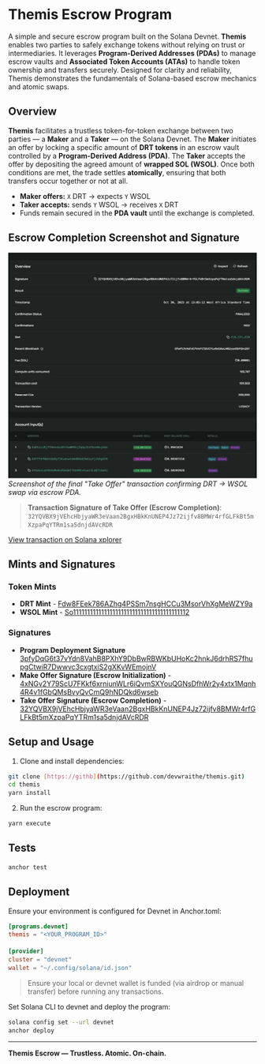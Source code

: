 # Themis Escrow Program

A simple and secure escrow program built on the Solana Devnet. **Themis** enables two parties to safely exchange tokens without relying on trust or intermediaries. It leverages **Program-Derived Addresses (PDAs)** to manage escrow vaults and **Associated Token Accounts (ATAs)** to handle token ownership and transfers securely. Designed for clarity and reliability, Themis demonstrates the fundamentals of Solana-based escrow mechanics and atomic swaps.

## Overview

**Themis** facilitates a trustless token-for-token exchange between two parties — a **Maker** and a **Taker** — on the Solana Devnet. The **Maker** initiates an offer by locking a specific amount of **DRT tokens** in an escrow vault controlled by a **Program-Derived Address (PDA)**. The **Taker** accepts the offer by depositing the agreed amount of **wrapped SOL (WSOL)**. Once both conditions are met, the trade settles **atomically**, ensuring that both transfers occur together or not at all.

- **Maker offers:** `X` DRT → expects `Y` WSOL  
- **Taker accepts:** sends `Y` WSOL → receives `X` DRT  
- Funds remain secured in the **PDA vault** until the exchange is completed.


<!-- ---

## Deployment & Key Addresses

| Item                        | Value                                                                                      |
| --------------------------- | ------------------------------------------------------------------------------------------ |
| **Program ID (Deploy Sig)** | `3pfyDqG6t37vYdn8VahB8PXhY9DbBwRBWKbUHoKc2hnkJ6drhRS7fhupgCtwiR7Dwwvc3cxgtxiS2gXKvWEmojnV` |
| **Maker**                   | `EaEhiLcRjTT46nnkc8PrSwWM5hjZqGpJEzFbznRxjAGn`                                             |
| **Taker**                   | `A4TTT9fNbktQdRy72KudvwtdmdBXoQ7bExyYjJVhgSFR`                                             |
| **DRT Token Mint**          | `Fdw8FEek786AZhg4PSSm7nsgHCCu3MsorVhXgMeWZY9a`                                             |
| **WSOL Mint**               | `So11111111111111111111111111111111111111112`                                              |
| **Escrow PDA**              | `HZySj9ufcqcPLfLh7ihzydCvdnyjJiXUTV9jsaPpbKwq`                                             |
| **Vault (PDA ATA for DRT)** | `DmheHkgeLFkqZcW48rDNRjxZVTdEkwfTT3QfFSKpy2SB`                                             |

---

## Associated Token Accounts

| Owner | Token            | ATA                                                                                                                                                                                     |
| ----- | ---------------- | --------------------------------------------------------------------------------------------------------------------------------------------------------------------------------------- |
| Maker | DRT              | `2JSt6fzA42qF81aM7QVyLBm4FriEgUxwkp5UsUFuvqGL`                                                                                                                                          |
| Taker | WSOL             | `CCNE4j7qVgBhXMk9Cb6ydnLAtvkuPDTCUzGu6myFLDsQ`                                                                                                                                          |
| Maker | WSOL             | `AYGdxvLqYXhVnMv6nZUeSmf7G93RtxSuarZLdQT1SeGi`                                                                                                                                          |
| Taker | DRT (post-trade) | [CaVqMAVsHbFSHw6RTQ5HKExMC9HgiMCcgtActg2Wka8W](https://explorer.solana.com/address/CaVqMAVsHbFSHw6RTQ5HKExMC9HgiMCcgtActg2Wka8W?cluster=devnet&customUrl=http%3A%2F%2Flocalhost%3A8899) |

---

## Transaction Flow

### 1. Wrap SOL → WSOL (Taker)

- **Txn Sig**: `4cwgGgdcdjGnFtG2xRWEvSumBexxeUb3z6zbxydZL999b51VT9bpfPHms7GZSNffgeBGreFnb9nYx491v4EeJLTY`
- **Explorer**: [View on Solana Explorer](https://explorer.solana.com/tx/4cwgGgdcdjGnFtG2xRWEvSumBexxeUb3z6zbxydZL999b51VT9bpfPHms7GZSNffgeBGreFnb9nYx491v4EeJLTY?cluster=devnet&customUrl=http%3A%2F%2Flocalhost%3A8899)

### 2. Maker Creates DRT Mint & ATA

- **Mint Txn Sig**: `5PcHZZS98ndQAMQ71a55Ruk6RvTDUMUpJTomP7mAVvvwv1mkkzewWtUhAwuDJWwYR5noK7xBRjvB7gsUQDNAgShf`
- **Explorer**: [View Mint](https://explorer.solana.com/tx/5PcHZZS98ndQAMQ71a55Ruk6RvTDUMUpJTomP7mAVvvwv1mkkzewWtUhAwuDJWwYR5noK7xBRjvB7gsUQDNAgShf?cluster=devnet&customUrl=http%3A%2F%2Flocalhost%3A8899)

### 3. Maker Locks DRT in Escrow

- **Make Offer Txn Sig**: `4xNGv2Y79ScU7FKkf6xrniunWLr6iQvmSXYouQGNsDfhWr2y4xtx1Mqnh4R4v1fGbQMsBvyQvCmQ9hNDQkd6wseb`
- **Explorer**: [View Make Offer](https://explorer.solana.com/tx/4xNGv2Y79ScU7FKkf6xrniunWLr6iQvmSXYouQGNsDfhWr2y4xtx1Mqnh4R4v1fGbQMsBvyQvCmQ9hNDQkd6wseb?cluster=devnet&customUrl=http%3A%2F%2Flocalhost%3A8899)

### 4. Taker Accepts Offer → Escrow Completes

- **Take Offer Txn Sig**: `32YQVBX9jVEhcHbjyaWR3eVaan2BgxHBkKnUNEP4Jz72ijfv8BMWr4rfGLFkBt5mXzpaPqYTRm1sa5dnjdAVcRDR`
- **Explorer**: [View Take Offer](https://explorer.solana.com/tx/32YQVBX9jVEhcHbjyaWR3eVaan2BgxHBkKnUNEP4Jz72ijfv8BMWr4rfGLFkBt5mXzpaPqYTRm1sa5dnjdAVcRDR?cluster=devnet)

--- -->

## Escrow Completion Screenshot and Signature

![Escrow Completion Screenshot](./docs/take-offer.png)  
_Screenshot of the final "Take Offer" transaction confirming DRT → WSOL swap via escrow PDA._

> **Transaction Signature of Take Offer (Escrow Completion)**:  
> `32YQVBX9jVEhcHbjyaWR3eVaan2BgxHBkKnUNEP4Jz72ijfv8BMWr4rfGLFkBt5mXzpaPqYTRm1sa5dnjdAVcRDR`

[View transaction on Solana xplorer](https://explorer.solana.com/tx/32YQVBX9jVEhcHbjyaWR3eVaan2BgxHBkKnUNEP4Jz72ijfv8BMWr4rfGLFkBt5mXzpaPqYTRm1sa5dnjdAVcRDR?cluster=devnet)

## Mints and Signatures

### Token Mints
- **DRT Mint** - [Fdw8FEek786AZhg4PSSm7nsgHCCu3MsorVhXgMeWZY9a](https://explorer.solana.com/address/Fdw8FEek786AZhg4PSSm7nsgHCCu3MsorVhXgMeWZY9a?cluster=devnet)                     
- **WSOL Mint**  - [So11111111111111111111111111111111111111112](https://explorer.solana.com/address/So11111111111111111111111111111111111111112?cluster=devnet)

### Signatures 
- **Program Deployment Signature** [3pfyDqG6t37vYdn8VahB8PXhY9DbBwRBWKbUHoKc2hnkJ6drhRS7fhupgCtwiR7Dwwvc3cxgtxiS2gXKvWEmojnV](https://explorer.solana.com/tx/3pfyDqG6t37vYdn8VahB8PXhY9DbBwRBWKbUHoKc2hnkJ6drhRS7fhupgCtwiR7Dwwvc3cxgtxiS2gXKvWEmojnV?cluster=devnet)
- **Make Offer Signature (Escrow Initialization)** - [4xNGv2Y79ScU7FKkf6xrniunWLr6iQvmSXYouQGNsDfhWr2y4xtx1Mqnh4R4v1fGbQMsBvyQvCmQ9hNDQkd6wseb](https://explorer.solana.com/tx/4xNGv2Y79ScU7FKkf6xrniunWLr6iQvmSXYouQGNsDfhWr2y4xtx1Mqnh4R4v1fGbQMsBvyQvCmQ9hNDQkd6wseb?cluster=devnet)
- **Take Offer Signature (Escrow Completion)** - [32YQVBX9jVEhcHbjyaWR3eVaan2BgxHBkKnUNEP4Jz72ijfv8BMWr4rfGLFkBt5mXzpaPqYTRm1sa5dnjdAVcRDR](https://explorer.solana.com/tx/32YQVBX9jVEhcHbjyaWR3eVaan2BgxHBkKnUNEP4Jz72ijfv8BMWr4rfGLFkBt5mXzpaPqYTRm1sa5dnjdAVcRDR?cluster=devnet)

## Setup and Usage

1. Clone and install dependencies:

```bash
git clone [https://githb](https://github.com/devwraithe/themis.git)
cd themis
yarn install
```

2. Run the escrow program:
   
```bash
yarn execute
```

## Tests

```bash
anchor test
```

## Deployment

Ensure your environment is configured for Devnet in Anchor.toml:

```toml
[programs.devnet]
themis = "<YOUR_PROGRAM_ID>"

[provider]
cluster = "devnet"
wallet = "~/.config/solana/id.json"
```

> Ensure your local or devnet wallet is funded (via airdrop or manual transfer) before running any transactions.

Set Solana CLI to devnet and deploy the program:

```bash
solana config set --url devnet
anchor deploy
```

<!-- ## Verification Links

- Taker DRT ATA: ![View](https://explorer.solana.com/address/CaVqMAVsHbFSHw6RTQ5HKExMC9HgiMCcgtActg2Wka8W?cluster=devnet)
- Taker WSOL ATA: ![View](https://explorer.solana.com/address/CCNE4j7qVgBhXMk9Cb6ydnLAtvkuPDTCUzGu6myFLDsQ?cluster=devnet)
-->

---

**Themis Escrow — Trustless. Atomic. On-chain.**

